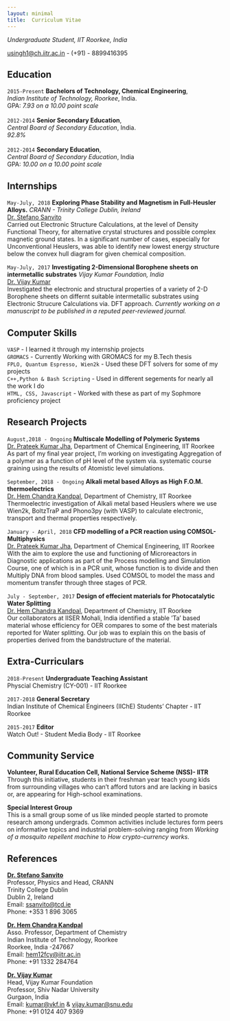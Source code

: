 ```yaml
---
layout: minimal
title:  Curriculum Vitae
---
```

*Undergraduate Student, IIT Roorkee, India*

<a href="mailto:usingh1@ch.iitr.ac.in">usingh1@ch.iitr.ac.in</a> - (+91) - 8899416395

## Education

`2015-Present`
**Bachelors of Technology, Chemical Engineering**, <br/>*Indian Institute of Technology, Roorkee*, India.
<br/>GPA: *7.93 on a 10.00 point scale*<br/><br/>
`2012-2014`
**Senior Secondary Education**, <br/>*Central Board of Secondary Education*, India.
<br/>*92.8%*<br/><br/>
`2012-2014`
**Secondary Education**, <br/>*Central Board of Secondary Education*, India
<br/>GPA: *10.00 on a 10.00 point scale*<br/>

## Internships

`May-July, 2018`
**Exploring Phase Stability and Magnetism in Full-Heusler Alloys.** *CRANN - Trinity College Dublin, Ireland* <br/>
<a href="https://scholar.google.com/citations?user=EUXp2J0AAAAJ&hl=en">Dr. Stefano Sanvito</a> <br/>
Carried out Electronic Structure Calculations, at the level of Density Functional Theory, for alternative crystal structures and possible complex magnetic ground states. In a significant number of cases, especially for Unconventional Heuslers, was able to identify new lowest energy structure below the convex hull diagram for given chemical composition.<br/>

`May-July, 2017`
**Investigating 2-Dimensional Borophene sheets on intermetallic substrates** *Vijay Kumar Foundation, India* <br/>
<a href="https://scholar.google.co.in/citations?user=Uq92p1kAAAAJ&hl=en">Dr. Vijay Kumar</a> <br/>
Investigated the electronic and structural properties of a variety of 2-D Borophene sheets on differnt suitable intermetallic substrates using Electronic Strucure Calculations via. DFT approach. *Currently working on a manuscript to be published in a reputed peer-reviewed journal.*<br/>

## Computer Skills

`VASP` - I learned it through my internship projects <br/>
`GROMACS` - Currently Working with GROMACS for my B.Tech thesis <br/>
`FPLO, Quantum Espresso, Wien2k` - Used these DFT solvers for some of my projects <br/>
`C++,Python & Bash Scripting` - Used in different segements for nearly all the work I do <br/>
`HTML, CSS, Javascript` - Worked with these as part of my Sophmore proficiency project <br/>

## Research Projects

`August,2018 - Ongoing` **Multiscale Modelling of Polymeric Systems** <br/>
<a href="https://scholar.google.co.in/citations?user=SAgH8nsAAAAJ&hl=en">Dr. Prateek Kumar Jha</a>, Department of Chemical Engineering, IIT Roorkee <br/>
As part of my final year project, I’m working on investigating Aggregation of a polymer as a
function of pH level of the system via. systematic course graining using the results of Atomistic level
simulations.

`September, 2018 - Ongoing` **Alkali metal based Alloys as High F.O.M. thermoelectrics** <br/>
<a href="https://scholar.google.co.in/citations?user=0QZudlsAAAAJ&hl=en">Dr. Hem Chandra Kandpal</a>, Department of Chemistry, IIT Roorkee <br/>
Thermoelectric investigation of Alkali metal based Heuslers where we use Wien2k, BoltzTraP and
Phono3py (with VASP) to calculate electronic, transport and thermal properties respectively.

`January - April, 2018` **CFD modelling of a PCR reaction using COMSOL-Multiphysics** <br/>
<a href="https://scholar.google.co.in/citations?user=SAgH8nsAAAAJ&hl=en">Dr. Prateek Kumar Jha</a>, Department of Chemical Engineering, IIT Roorkee <br/>
With the aim to explore the use and functioning of Microreactors in Diagnostic applications as part
of the Process modelling and Simulation Course, one of which is in a PCR unit, whose function is to
divide and then Multiply DNA from blood samples. Used COMSOL to model the mass and momentum transfer through three stages of PCR.

`July - September, 2017` **Design of effecient materials for Photocatalytic Water Splitting** <br/>
<a href="https://scholar.google.co.in/citations?user=0QZudlsAAAAJ&hl=en">Dr. Hem Chandra Kandpal</a>, Department of Chemistry, IIT Roorkee <br/>
Our collaborators at IISER Mohali, India identified a stable ’Ta’ based material whose efficiency for
OER compares to some of the best materials reported for Water splitting. Our job was to explain
this on the basis of properties derived from the bandstructure of the material.

##  Extra-Curriculars

`2018-Present` **Undergraduate Teaching Assistant** <br/>
Physcial Chemistry (CY-001) - IIT Roorkee <br/>

`2017-2018` **General Secretary** <br/>
Indian Institute of Chemical Engineers (IIChE) Students’ Chapter - IIT Roorkee <br/>

`2015-2017` **Editor** <br/>
Watch Out! - Student Media Body - IIT Roorkee <br/>

## Community Service

**Volunteer, Rural Education Cell, National Service Scheme (NSS)- IITR** <br/>
Through this initiative, students in their freshman year teach young kids from surrounding villages
who can’t afford tutors and are lacking in basics or, are appearing for High-school examinations. <br/>

**Special Interest Group** <br/>
This is a small group some of us like minded people started to promote research among undergrads.
Common activities include lectures form peers on informative topics and industrial problem-solving
ranging from *Working of a mosquito repellent machine* to *How crypto-currency works*.

## References

**<a href="https://scholar.google.com/citations?user=EUXp2J0AAAAJ&hl=en">Dr. Stefano Sanvito</a>**                                 
Professor, Physics and Head, CRANN    
Trinity College Dublin     
Dublin 2, Ireland              
Email: <a href="mailto:ssanvito@tcd.ie">ssanvito@tcd.ie</a>                              
Phone: +353 1 896 3065                                  

**<a href="https://scholar.google.co.in/citations?user=0QZudlsAAAAJ&hl=en">Dr. Hem Chandra Kandpal</a>** <br/>
Asso. Professor, Department of Chemistry <br/>
Indian Institute of Technology, Roorkee <br/>
Roorkee, India -247667 <br/>
Email: <a href="mailto:hem12fcy@iitr.ac.in">hem12fcy@iitr.ac.in</a> <br/>
Phone: +91 1332 284764 <br/>
 
**<a href="https://scholar.google.co.in/citations?user=Uq92p1kAAAAJ&hl=en">Dr. Vijay Kumar</a>** <br/>
Head, Vijay Kumar Foundation <br/>
Professor, Shiv Nadar University <br/>
Gurgaon, India <br/>
Email: <a href="mailto:kumar@vkf.in">kumar@vkf.in</a> &  <a href="mailto:vijay.kumar@snu.edu">vijay.kumar@snu.edu</a> <br/>
Phone: +91 0124 407 9369 <br/>

